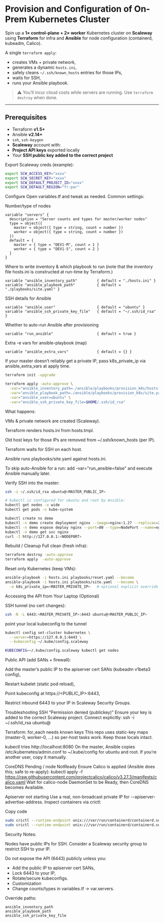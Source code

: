 # Provision and Configuration of On-Prem Kubernetes Cluster

Spin up a **1× control-plane + 2× worker** Kubernetes cluster on **Scaleway** using **Terraform** for infra and **Ansible** for node configuration (containerd, kubeadm, Calico).  

A single `terraform apply`:
- creates VMs + private network,
- generates a dynamic `hosts.ini`,
- safely cleans `~/.ssh/known_hosts` entries for those IPs,
- waits for SSH,
- runs your Ansible playbook.

> ⚠️ You’ll incur cloud costs while servers are running. Use `terraform destroy` when done.

---

## Prerequisites
- Terraform **v1.5+**
- Ansible **v2.14+**
- `ssh`, `ssh-keygen`
-  **Scaleway** account with:
  - **Project API keys** exported locally
  - Your **SSH public key added to the correct project**

Export Scaleway creds (example):

```bash
export SCW_ACCESS_KEY="xxxx"
export SCW_SECRET_KEY="xxxx"
export SCW_DEFAULT_PROJECT_ID="xxxx"
export SCW_DEFAULT_REGION="fr-par"
```

Configure
Open variables.tf and tweak as needed. Common settings:

Number/type of nodes
```hcl
variable "servers" {
  description = "Server counts and types for master/worker nodes"
  type = object({
    master = object({ type = string, count = number })
    worker = object({ type = string, count = number })
  })
  default = {
    master = { type = "DEV1-M", count = 1 }
    worker = { type = "DEV1-S", count = 2 }
  }
}
```

Where to write inventory & which playbook to run (note that the inventory file hosts.ini is constructed at run-time by Terraform.)
```hcl
variable "ansible_inventory_path"         { default = "./hosts.ini" }
variable "ansible_playbook_path"          { default = "./playbooks/site.yaml" }
```

SSH details for Ansible
```hcl
variable "ansible_user"                   { default = "ubuntu" }
variable "ansible_ssh_private_key_file"   { default = "~/.ssh/id_rsa" }
```

Whether to auto-run Ansible after provisioning
```hcl
variable "run_ansible"                    { default = true }
```

Extra -e vars for ansible-playbook (map)
```hcl
variable "ansible_extra_vars"             { default = {} }
```
If your master doesn’t reliably get a private IP, pass k8s_private_ip via ansible_extra_vars at apply time.


```bash
terraform init -upgrade

terraform apply -auto-approve \
  -var="ansible_inventory_path=./ansible/playbooks/provision_k8s/hosts.ini" \
  -var="ansible_playbook_path=./ansible/playbooks/provision_k8s/site.yaml" \
  -var="ansible_user=ubuntu" \
  -var="ansible_ssh_private_key_file=$HOME/.ssh/id_rsa"
```

What happens:

VMs & private network are created (Scaleway).

Terraform renders hosts.ini from hosts.tmpl.

Old host keys for those IPs are removed from ~/.ssh/known_hosts (per IP).

Terraform waits for SSH on each host.

Ansible runs playbooks/site.yaml against hosts.ini.

To skip auto-Ansible for a run: add -var="run_ansible=false" and execute Ansible manually later.

Verify
SSH into the master:

```bash
ssh -i ~/.ssh/id_rsa ubuntu@<MASTER_PUBLIC_IP>

# kubectl is configured for ubuntu and root by Ansible:
kubectl get nodes -o wide
kubectl get pods -n kube-system

kubectl create ns demo
kubectl -n demo create deployment nginx --image=nginx:1.27 --replicas=2
kubectl -n demo expose deploy nginx --port=80 --type=NodePort --name=nginx
kubectl -n demo get svc nginx
curl -I http://127.0.0.1:<NODEPORT>

```
Rebuild / Cleanup
Full clean (fresh infra):

```bash
terraform destroy -auto-approve
terraform apply  -auto-approve
```

Reset only Kubernetes (keep VMs):

```bash
ansible-playbook -i hosts.ini playbooks/reset.yaml --become
ansible-playbook -i hosts.ini playbooks/site.yaml  --become \
  -e k8s_private_ip=<MASTER_PRIVATE_IP>   # optional explicit override
```

Accessing the API from Your Laptop (Optional)

SSH tunnel (no cert changes):

```bash
ssh -N -L 6443:<MASTER_PRIVATE_IP>:6443 ubuntu@<MASTER_PUBLIC_IP>
```

point your local kubeconfig to the tunnel
```bash
kubectl config set-cluster kubernetes \
  --server=https://127.0.0.1:6443 \
  --kubeconfig ~/.kube/config.scaleway

KUBECONFIG=~/.kube/config.scaleway kubectl get nodes
```

Public API (add SANs + firewall):

Add the master’s public IP to the apiserver cert SANs (kubeadm v1beta3 config),

Restart kubelet (static pod reload),

Point kubeconfig at https://<PUBLIC_IP>:6443,

Restrict inbound 6443 to your IP in Scaleway Security Groups.

Troubleshooting
SSH “Permission denied (publickey)”
Ensure your key is added to the correct Scaleway project. Connect explicitly:
ssh -i ~/.ssh/id_rsa ubuntu@<IP>

Terraform: for_each needs known keys
This repo uses static-key maps (master-0, worker-0, …) so per-host tasks work. Keep those locals intact.

kubectl tries http://localhost:8080
On the master, Ansible copies /etc/kubernetes/admin.conf to ~/.kube/config for ubuntu and root. If you’re another user, copy it manually.

CoreDNS Pending / node NotReady
Ensure Calico is applied (Ansible does this; safe to re-apply):
kubectl apply -f https://raw.githubusercontent.com/projectcalico/calico/v3.27.3/manifests/calico.yaml
Wait for calico-node DaemonSet to be Ready, then CoreDNS becomes Available.

Apiserver not starting
Use a real, non-broadcast private IP for --apiserver-advertise-address.
Inspect containers via crictl:


Copy code
```bash
sudo crictl --runtime-endpoint unix:///var/run/containerd/containerd.sock ps -a | grep -E 'apiserver|etcd'
sudo crictl --runtime-endpoint unix:///var/run/containerd/containerd.sock logs <container_id>
```

Security Notes:

Nodes have public IPs for SSH. Consider a Scaleway security group to restrict SSH to your IP.

Do not expose the API (6443) publicly unless you:
* Add the public IP to apiserver cert SANs,
* Lock 6443 to your IP,
* Rotate/secure kubeconfigs.
* Customization
* Change counts/types in variables.tf → var.servers.

Override paths:

```hcl
ansible_inventory_path
ansible_playbook_path
ansible_ssh_private_key_file
```